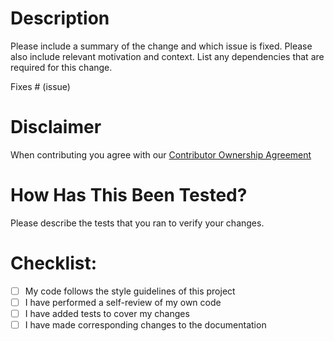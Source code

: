 # Description

Please include a summary of the change and which issue is fixed. Please also include relevant motivation and context. List any dependencies that are required for this change.

Fixes # (issue)

# Disclaimer

When contributing you agree with our [Contributor Ownership Agreement](https://farfetch.github.io/oss-site/contributor_agreement.html)

# How Has This Been Tested?

Please describe the tests that you ran to verify your changes.

# Checklist:

- [ ] My code follows the style guidelines of this project
- [ ] I have performed a self-review of my own code
- [ ] I have added tests to cover my changes
- [ ] I have made corresponding changes to the documentation
